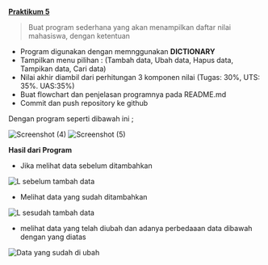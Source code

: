 **[Praktikum 5](url)**

>  Buat program sederhana yang akan menampilkan daftar nilai mahasiswa, dengan ketentuan

- Program digunakan dengan memnggunakan **DICTIONARY**
- Tampilkan menu pilihan : (Tambah data, Ubah data, Hapus data, Tampikan data, Cari data)
- Nilai akhir diambil  dari perhitungan 3 komponen nilai (Tugas: 30%, UTS: 35%. UAS:35%)
- Buat flowchart dan penjelasan programnya pada README.md
- Commit dan push repository ke github


Dengan program seperti dibawah ini ;


![Screenshot (4)](https://user-images.githubusercontent.com/56834389/70374494-68be2e80-1925-11ea-9d17-1830ac6d8de5.png)
![Screenshot (5)](https://user-images.githubusercontent.com/56834389/70374496-6cea4c00-1925-11ea-9fc4-c7dc4f8db5b5.png)


**Hasil dari Program**

- Jika melihat data sebelum ditambahkan

![L sebelum tambah data](https://user-images.githubusercontent.com/56834389/70374711-4843a380-1928-11ea-98fb-f204d329d789.png)

- Melihat data yang sudah ditambahkan

![L sesudah tambah data](https://user-images.githubusercontent.com/56834389/70374716-6f01da00-1928-11ea-98a7-ee4ed4156731.png)

- melihat data yang telah diubah dan adanya perbedaaan data dibawah dengan yang diatas

![Data yang sudah di ubah](https://user-images.githubusercontent.com/56834389/70374781-40383380-1929-11ea-9612-173dac6e4db0.png)
